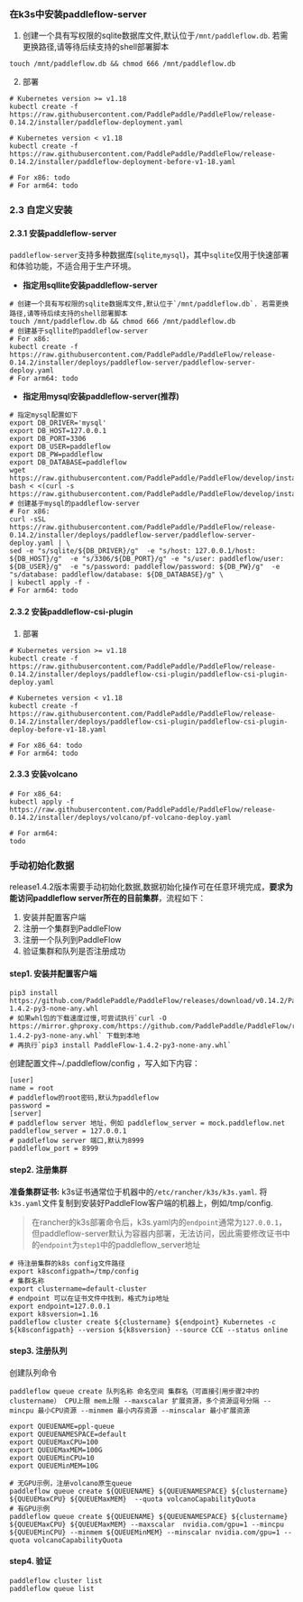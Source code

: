 ### 在k3s中安装paddleflow-server
1. 创建一个具有写权限的sqlite数据库文件,默认位于`/mnt/paddleflow.db`. 若需更换路径,请等待后续支持的shell部署脚本

```shell
touch /mnt/paddleflow.db && chmod 666 /mnt/paddleflow.db
```

2. 部署

```shell
# Kubernetes version >= v1.18
kubectl create -f https://raw.githubusercontent.com/PaddlePaddle/PaddleFlow/release-0.14.2/installer/paddleflow-deployment.yaml

# Kubernetes version < v1.18
kubectl create -f https://raw.githubusercontent.com/PaddlePaddle/PaddleFlow/release-0.14.2/installer/paddleflow-deployment-before-v1-18.yaml

# For x86: todo
# For arm64: todo
```

### 2.3 自定义安装
#### 2.3.1 安装paddleflow-server
`paddleflow-server`支持多种数据库(`sqlite`,`mysql`)，其中`sqlite`仅用于快速部署和体验功能，不适合用于生产环境。
- **指定用sqllite安装paddleflow-server**
```shell
# 创建一个具有写权限的sqlite数据库文件,默认位于`/mnt/paddleflow.db`. 若需更换路径,请等待后续支持的shell部署脚本
touch /mnt/paddleflow.db && chmod 666 /mnt/paddleflow.db
# 创建基于sqllite的paddleflow-server
# For x86:
kubectl create -f https://raw.githubusercontent.com/PaddlePaddle/PaddleFlow/release-0.14.2/installer/deploys/paddleflow-server/paddleflow-server-deploy.yaml
# For arm64: todo
```

- **指定用mysql安装paddleflow-server(推荐)**
```shell
# 指定mysql配置如下
export DB_DRIVER='mysql'
export DB_HOST=127.0.0.1
export DB_PORT=3306
export DB_USER=paddleflow
export DB_PW=paddleflow
export DB_DATABASE=paddleflow
wget https://raw.githubusercontent.com/PaddlePaddle/PaddleFlow/develop/installer/database/paddleflow.sql
bash < <(curl -s https://raw.githubusercontent.com/PaddlePaddle/PaddleFlow/develop/installer/database/execute.sh)
# 创建基于mysql的paddleflow-server
# For x86:
curl -sSL https://raw.githubusercontent.com/PaddlePaddle/PaddleFlow/release-0.14.2/installer/deploys/paddleflow-server/paddleflow-server-deploy.yaml | \
sed -e "s/sqlite/${DB_DRIVER}/g"  -e "s/host: 127.0.0.1/host: ${DB_HOST}/g"  -e "s/3306/${DB_PORT}/g" -e "s/user: paddleflow/user: ${DB_USER}/g"  -e "s/password: paddleflow/password: ${DB_PW}/g"  -e "s/database: paddleflow/database: ${DB_DATABASE}/g" \
| kubectl apply -f -
# For arm64: todo
```

#### 2.3.2 安装paddleflow-csi-plugin

1. 部署

```shell
# Kubernetes version >= v1.18
kubectl create -f https://raw.githubusercontent.com/PaddlePaddle/PaddleFlow/release-0.14.2/installer/deploys/paddleflow-csi-plugin/paddleflow-csi-plugin-deploy.yaml

# Kubernetes version < v1.18
kubectl create -f https://raw.githubusercontent.com/PaddlePaddle/PaddleFlow/release-0.14.2/installer/deploys/paddleflow-csi-plugin/paddleflow-csi-plugin-deploy-before-v1-18.yaml

# For x86_64: todo
# For arm64: todo
```

#### 2.3.3 安装volcano
```shell
# For x86_64:
kubectl apply -f https://raw.githubusercontent.com/PaddlePaddle/PaddleFlow/release-0.14.2/installer/deploys/volcano/pf-volcano-deploy.yaml

# For arm64:
todo
```
### 手动初始化数据
release1.4.2版本需要手动初始化数据,数据初始化操作可在任意环境完成，**要求为能访问paddleflow server所在的目前集群**，流程如下：
1. 安装并配置客户端
2. 注册一个集群到PaddleFlow
3. 注册一个队列到PaddleFlow
4. 验证集群和队列是否注册成功

#### step1. 安装并配置客户端

```shell
pip3 install https://github.com/PaddlePaddle/PaddleFlow/releases/download/v0.14.2/PaddleFlow-1.4.2-py3-none-any.whl
# 如果whl包的下载速度过慢,可尝试执行`curl -O https://mirror.ghproxy.com/https://github.com/PaddlePaddle/PaddleFlow/releases/download/v0.14.2/PaddleFlow-1.4.2-py3-none-any.whl` 下载到本地
# 再执行`pip3 install PaddleFlow-1.4.2-py3-none-any.whl`
```

创建配置文件~/.paddleflow/config ，写入如下内容：

```shell
[user]
name = root
# paddleflow的root密码,默认为paddleflow
password = 
[server]
# paddleflow server 地址，例如 paddleflow_server = mock.paddleflow.net
paddleflow_server = 127.0.0.1
# paddleflow server 端口,默认为8999
paddleflow_port = 8999
```

#### step2. 注册集群
**准备集群证书:** k3s证书通常位于机器中的`/etc/rancher/k3s/k3s.yaml`. 将`k3s.yaml`文件复制到安装好PaddleFlow客户端的机器上，例如/tmp/config. 

> 在rancher的k3s部署命令后，k3s.yaml内的`endpoint`通常为`127.0.0.1`，但paddleflow-server默认为容器内部署，无法访问，因此需要修改证书中的`endpoint`为`step1`中的paddleflow_server地址

```shell
# 待注册集群的k8s config文件路径
export k8sconfigpath=/tmp/config
# 集群名称
export clustername=default-cluster
# endpoint 可以在证书文件中找到，格式为ip地址
export endpoint=127.0.0.1
export k8sversion=1.16
paddleflow cluster create ${clustername} ${endpoint} Kubernetes -c ${k8sconfigpath} --version ${k8sversion} --source CCE --status online
```

#### step3. 注册队列

创建队列命令

```shell
paddleflow queue create 队列名称 命名空间 集群名（可直接引用步骤2中的clustername） CPU上限 mem上限 --maxscalar 扩展资源，多个资源逗号分隔 --mincpu 最小CPU资源 --minmem 最小内存资源 --minscalar 最小扩展资源

export QUEUENAME=ppl-queue
export QUEUENAMESPACE=default
export QUEUEMaxCPU=100
export QUEUEMaxMEM=100G
export QUEUEMinCPU=10
export QUEUEMinMEM=10G

# 无GPU示例，注册volcano原生queue
paddleflow queue create ${QUEUENAME} ${QUEUENAMESPACE} ${clustername} ${QUEUEMaxCPU} ${QUEUEMaxMEM}  --quota volcanoCapabilityQuota
# 有GPU示例
paddleflow queue create ${QUEUENAME} ${QUEUENAMESPACE} ${clustername} ${QUEUEMaxCPU} ${QUEUEMaxMEM} --maxscalar  nvidia.com/gpu=1 --mincpu ${QUEUEMinCPU} --minmem ${QUEUEMinMEM} --minscalar nvidia.com/gpu=1 --quota volcanoCapabilityQuota
```

#### step4. 验证

```shell
paddleflow cluster list
paddleflow queue list
```